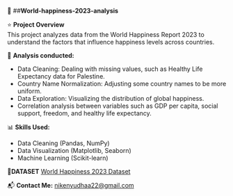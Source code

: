 📌 ##**World-happiness-2023-analysis** 

⭐ **Project Overview**  
This project analyzes data from the World Happiness Report 2023 to understand the factors that influence happiness levels across countries. 

🔰 **Analysis conducted:**
- Data Cleaning: Dealing with missing values, such as Healthy Life Expectancy data for Palestine.
- Country Name Normalization: Adjusting some country names to be more uniform.
- Data Exploration: Visualizing the distribution of global happiness.
- Correlation analysis between variables such as GDP per capita, social support, freedom, and healthy life expectancy.

📊 **Skills Used:**    
- Data Cleaning (Pandas, NumPy)  
- Data Visualization (Matplotlib, Seaborn)  
- Machine Learning (Scikit-learn)

🧷**DATASET** 
[World Happiness 2023 Dataset](https://www.kaggle.com/datasets/ajaypalsinghlo/world-happiness-report-2023)  

📬 **Contact Me:** nikenyudhaa22@gmail.com  
